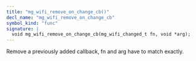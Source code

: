 ```yaml
---
title: "mg_wifi_remove_on_change_cb()"
decl_name: "mg_wifi_remove_on_change_cb"
symbol_kind: "func"
signature: |
  void mg_wifi_remove_on_change_cb(mg_wifi_changed_t fn, void *arg);
---
```


Remove a previously added callback, fn and arg have to match exactly. 

